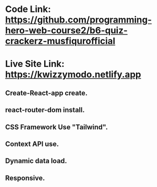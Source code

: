 # Code Link: https://github.com/programming-hero-web-course2/b6-quiz-crackerz-musfiqurofficial
# Live Site Link: https://kwizzymodo.netlify.app

## Create-React-app create.

## react-router-dom install.

## CSS Framework Use "Tailwind".

## Context API use.

## Dynamic data load.

## Responsive.

